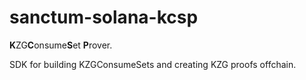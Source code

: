 # sanctum-solana-kcsp

**K**ZG**C**onsume**S**et **P**rover.

SDK for building KZGConsumeSets and creating KZG proofs offchain.
